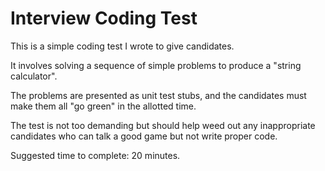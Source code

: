 # Interview Coding Test

This is a simple coding test I wrote to give candidates.

It involves solving a sequence of simple problems to produce a "string calculator".

The problems are presented as unit test stubs, and the candidates must make them all "go green" in the allotted time.

The test is not too demanding but should help weed out any inappropriate candidates who can talk a good game but not write proper code.

Suggested time to complete: 20 minutes.
